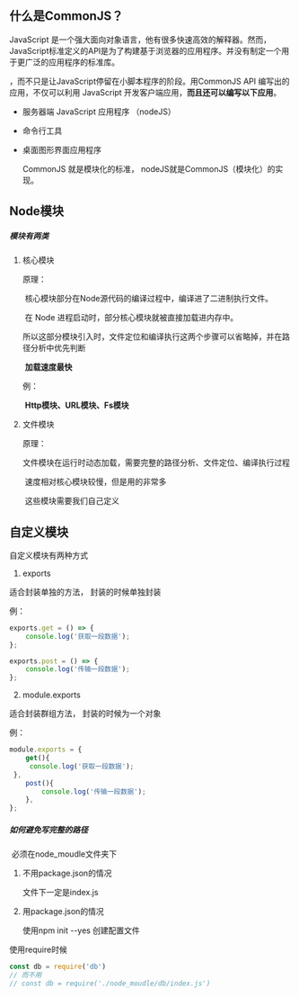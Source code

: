 ## 什么是CommonJS？

JavaScript 是一个强大面向对象语言，他有很多快速高效的解释器。然而，JavaScript标准定义的API是为了构建基于浏览器的应用程序。并没有制定一个用于更广泛的应用程序的标准库。

[^CommonJS的主要目的]: 

，而不只是让JavaScript停留在小脚本程序的阶段。用CommonJS API 编写出的应用，不仅可以利用 JavaScript 开发客户端应用，**而且还可以编写以下应用**。

- 服务器端 JavaScript 应用程序 （nodeJS）

- 命令行工具

- 桌面图形界面应用程序

  CommonJS 就是模块化的标准， nodeJS就是CommonJS（模块化）的实现。

  

## Node模块

##### 模块有两类

1. 核心模块

   原理：

   ​		核心模块部分在Node源代码的编译过程中，编译进了二进制执行文件。

   ​		在 Node 进程启动时，部分核心模块就被直接加载进内存中。

   ​		所以这部分模块引入时，文件定位和编译执行这两个步骤可以省略掉，并在路径分析中优先判断

   ​		**加载速度最快**

   例：

   ​		**Http模块、URL模块、Fs模块**

2. 文件模块

   原理：

   ​		文件模块在运行时动态加载，需要完整的路径分析、文件定位、编译执行过程

   ​		速度相对核心模块较慢，但是用的非常多

   ​		这些模块需要我们自己定义

## 自定义模块

   自定义模块有两种方式

1.    exports

   适合封装单独的方法， 封装的时候单独封装

   例：

   ```javascript
   exports.get = () => {
       console.log('获取一段数据');
   };
   
   exports.post = () => {
       console.log('传输一段数据');
   };
   ```

   

2.    module.exports

   适合封装群组方法， 封装的时候为一个对象

   例：

   ```javascript
   module.exports = {
       get(){
       	console.log('获取一段数据');
   	},
       post(){
           console.log('传输一段数据');
       },
   };
   ```
   
   ##### 如何避免写完整的路径
   
   ​		必须在node_moudle文件夹下
   
   1. 不用package.json的情况
   
      文件下一定是index.js
   
   2. 用package.json的情况
   
      使用npm init --yes 创建配置文件
   
   使用require时候
   
   ```javascript
   const db = require('db')
   // 而不用
   // const db = require('./node_moudle/db/index.js') 
   ```
   
   



   

